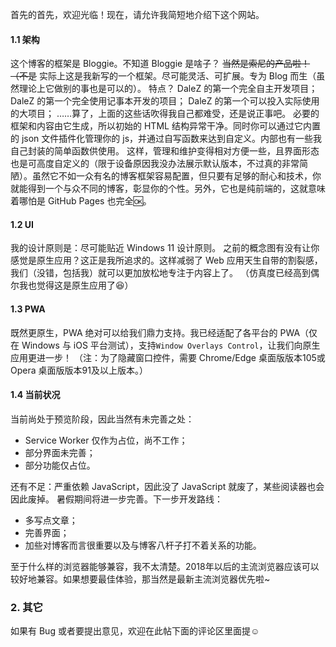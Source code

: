 首先的首先，欢迎光临！现在，请允许我简短地介绍下这个网站。
#### 1.1 架构
这个博客的框架是 Bloggie。不知道 Bloggie 是啥子？
~~当然是索尼的产品啦！（不是~~
实际上这是我新写的一个框架。尽可能灵活、可扩展。专为 Blog 而生（虽然理论上它做别的事也是可以的）。
特点？
DaleZ 的第一个完全自主开发项目；
DaleZ 的第一个完全使用记事本开发的项目；
DaleZ 的第一个可以投入实际使用的大项目；
……算了，上面的这些话吹得我自己都难受，还是说正事吧。
必要的框架和内容由它生成，所以初始的 HTML 结构异常干净。同时你可以通过它内置的 json 文件插件化管理你的 js，并通过自写函数来达到自定义。内部也有一些我自己封装的简单函数供使用。
这样，管理和维护变得相对方便一些，且界面形态也是可高度自定义的（限于设备原因我没办法展示默认版本，不过真的非常简陋）。虽然它不如一众有名的博客框架容易配置，但只要有足够的耐心和技术，你就能得到一个与众不同的博客，彰显你的个性。另外，它也是纯前端的，这就意味着哪怕是 GitHub Pages 也完全🆗。
#### 1.2 UI
我的设计原则是：尽可能贴近 Windows 11 设计原则。
之前的概念图有没有让你感觉是原生应用？这正是我所追求的。这样减弱了 Web 应用天生自带的割裂感，我们（没错，包括我）就可以更加放松地专注于内容上了。
（仿真度已经高到偶尔我也觉得这是原生应用了😆）
#### 1.3 PWA
既然更原生，PWA 绝对可以给我们鼎力支持。我已经适配了各平台的 PWA（仅在 Windows 与 iOS 平台测试），支持`Window Overlays Control`，让我们向原生应用更进一步！
（注：为了隐藏窗口控件，需要 Chrome/Edge 桌面版版本105或 Opera 桌面版版本91及以上版本。）
#### 1.4 当前状况
当前尚处于预览阶段，因此当然有未完善之处：

- Service Worker 仅作为占位，尚不工作；
- 部分界面未完善；
- 部分功能仅占位。

还有不足：严重依赖 JavaScript，因此没了 JavaScript 就废了，某些阅读器也会因此废掉。
暑假期间将进一步完善。下一步开发路线：

- 多写点文章；
- 完善界面；
- 加些对博客而言很重要以及与博客八杆子打不着关系的功能。

至于什么样的浏览器能够兼容，我不太清楚。2018年以后的主流浏览器应该可以较好地兼容。如果想要最佳体验，那当然是最新主流浏览器优先啦~
### 2. 其它
如果有 Bug 或者要提出意见，欢迎在此帖下面的评论区里面提☺